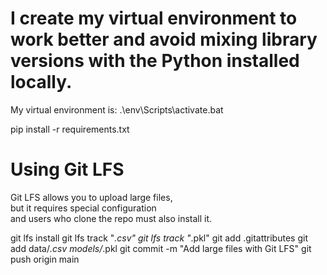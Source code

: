 # I create my virtual environment to work better and avoid mixing library versions with the Python installed locally.

My virtual environment is: .\env\Scripts\activate.bat

pip install -r requirements.txt

# Using Git LFS

Git LFS allows you to upload large files,  
but it requires special configuration  
and users who clone the repo must also install it.

git lfs install
git lfs track "*.csv"
git lfs track "*.pkl"
git add .gitattributes
git add data/*.csv models/*.pkl
git commit -m "Add large files with Git LFS"
git push origin main